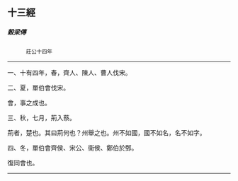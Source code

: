 

## 十三經

##### 穀梁傳
　　　`莊公十四年`

* * *

一、十有四年，春，齊人、陳人、曹人伐宋。

二、夏，單伯會伐宋。

會，事之成也。

三、秋，七月，荊入蔡。

荊者，楚也。其曰荊何也？州舉之也。州不如國，國不如名，名不如字。

四、冬，單伯會齊侯、宋公、衞侯、鄭伯於鄄。

復同會也。

* * *

